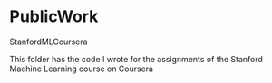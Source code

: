 # PublicWork



StanfordMLCoursera

This folder has the code I wrote for the assignments of the Stanford  Machine Learning course on Coursera
